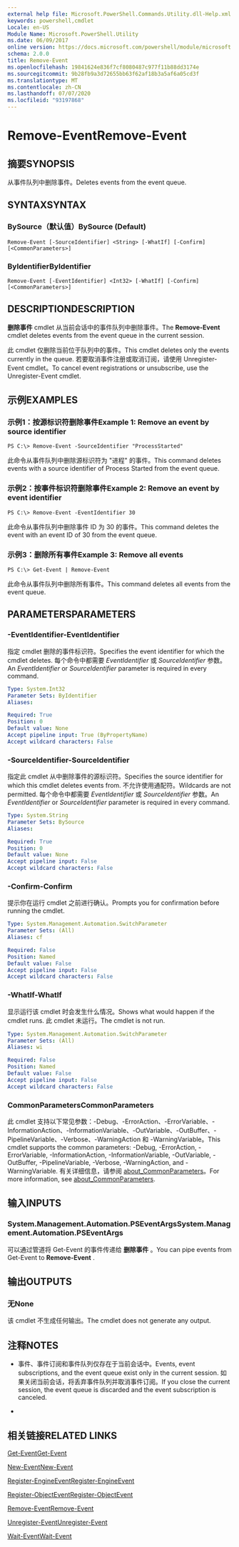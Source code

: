 ```yaml
---
external help file: Microsoft.PowerShell.Commands.Utility.dll-Help.xml
keywords: powershell,cmdlet
Locale: en-US
Module Name: Microsoft.PowerShell.Utility
ms.date: 06/09/2017
online version: https://docs.microsoft.com/powershell/module/microsoft.powershell.utility/remove-event?view=powershell-5.1&WT.mc_id=ps-gethelp
schema: 2.0.0
title: Remove-Event
ms.openlocfilehash: 19841624e836f7cf8080487c977f11b88dd3174e
ms.sourcegitcommit: 9b28fb9a3d72655bb63f62af18b3a5af6a05cd3f
ms.translationtype: MT
ms.contentlocale: zh-CN
ms.lasthandoff: 07/07/2020
ms.locfileid: "93197868"
---
```

# <span data-ttu-id="c4736-103">Remove-Event</span><span class="sxs-lookup"><span data-stu-id="c4736-103">Remove-Event</span></span>

## <span data-ttu-id="c4736-104">摘要</span><span class="sxs-lookup"><span data-stu-id="c4736-104">SYNOPSIS</span></span>
<span data-ttu-id="c4736-105">从事件队列中删除事件。</span><span class="sxs-lookup"><span data-stu-id="c4736-105">Deletes events from the event queue.</span></span>

## <span data-ttu-id="c4736-106">SYNTAX</span><span class="sxs-lookup"><span data-stu-id="c4736-106">SYNTAX</span></span>

### <span data-ttu-id="c4736-107">BySource（默认值）</span><span class="sxs-lookup"><span data-stu-id="c4736-107">BySource (Default)</span></span>

```
Remove-Event [-SourceIdentifier] <String> [-WhatIf] [-Confirm] [<CommonParameters>]
```

### <span data-ttu-id="c4736-108">ByIdentifier</span><span class="sxs-lookup"><span data-stu-id="c4736-108">ByIdentifier</span></span>

```
Remove-Event [-EventIdentifier] <Int32> [-WhatIf] [-Confirm] [<CommonParameters>]
```

## <span data-ttu-id="c4736-109">DESCRIPTION</span><span class="sxs-lookup"><span data-stu-id="c4736-109">DESCRIPTION</span></span>
<span data-ttu-id="c4736-110">**删除事件** cmdlet 从当前会话中的事件队列中删除事件。</span><span class="sxs-lookup"><span data-stu-id="c4736-110">The **Remove-Event** cmdlet deletes events from the event queue in the current session.</span></span>

<span data-ttu-id="c4736-111">此 cmdlet 仅删除当前位于队列中的事件。</span><span class="sxs-lookup"><span data-stu-id="c4736-111">This cmdlet deletes only the events currently in the queue.</span></span>
<span data-ttu-id="c4736-112">若要取消事件注册或取消订阅，请使用 Unregister-Event cmdlet。</span><span class="sxs-lookup"><span data-stu-id="c4736-112">To cancel event registrations or unsubscribe, use the Unregister-Event cmdlet.</span></span>

## <span data-ttu-id="c4736-113">示例</span><span class="sxs-lookup"><span data-stu-id="c4736-113">EXAMPLES</span></span>

### <span data-ttu-id="c4736-114">示例1：按源标识符删除事件</span><span class="sxs-lookup"><span data-stu-id="c4736-114">Example 1: Remove an event by source identifier</span></span>

```
PS C:\> Remove-Event -SourceIdentifier "ProcessStarted"
```

<span data-ttu-id="c4736-115">此命令从事件队列中删除源标识符为 "进程" 的事件。</span><span class="sxs-lookup"><span data-stu-id="c4736-115">This command deletes events with a source identifier of Process Started from the event queue.</span></span>

### <span data-ttu-id="c4736-116">示例2：按事件标识符删除事件</span><span class="sxs-lookup"><span data-stu-id="c4736-116">Example 2: Remove an event by event identifier</span></span>

```
PS C:\> Remove-Event -EventIdentifier 30
```

<span data-ttu-id="c4736-117">此命令从事件队列中删除事件 ID 为 30 的事件。</span><span class="sxs-lookup"><span data-stu-id="c4736-117">This command deletes the event with an event ID of 30 from the event queue.</span></span>

### <span data-ttu-id="c4736-118">示例3：删除所有事件</span><span class="sxs-lookup"><span data-stu-id="c4736-118">Example 3: Remove all events</span></span>

```
PS C:\> Get-Event | Remove-Event
```

<span data-ttu-id="c4736-119">此命令从事件队列中删除所有事件。</span><span class="sxs-lookup"><span data-stu-id="c4736-119">This command deletes all events from the event queue.</span></span>

## <span data-ttu-id="c4736-120">PARAMETERS</span><span class="sxs-lookup"><span data-stu-id="c4736-120">PARAMETERS</span></span>

### <span data-ttu-id="c4736-121">-EventIdentifier</span><span class="sxs-lookup"><span data-stu-id="c4736-121">-EventIdentifier</span></span>
<span data-ttu-id="c4736-122">指定 cmdlet 删除的事件标识符。</span><span class="sxs-lookup"><span data-stu-id="c4736-122">Specifies the event identifier for which the cmdlet deletes.</span></span>
<span data-ttu-id="c4736-123">每个命令中都需要 *EventIdentifier* 或 *SourceIdentifier* 参数。</span><span class="sxs-lookup"><span data-stu-id="c4736-123">An *EventIdentifier* or *SourceIdentifier* parameter is required in every command.</span></span>

```yaml
Type: System.Int32
Parameter Sets: ByIdentifier
Aliases:

Required: True
Position: 0
Default value: None
Accept pipeline input: True (ByPropertyName)
Accept wildcard characters: False
```

### <span data-ttu-id="c4736-124">-SourceIdentifier</span><span class="sxs-lookup"><span data-stu-id="c4736-124">-SourceIdentifier</span></span>
<span data-ttu-id="c4736-125">指定此 cmdlet 从中删除事件的源标识符。</span><span class="sxs-lookup"><span data-stu-id="c4736-125">Specifies the source identifier for which this cmdlet deletes events from.</span></span>
<span data-ttu-id="c4736-126">不允许使用通配符。</span><span class="sxs-lookup"><span data-stu-id="c4736-126">Wildcards are not permitted.</span></span>
<span data-ttu-id="c4736-127">每个命令中都需要 *EventIdentifier* 或 *SourceIdentifier* 参数。</span><span class="sxs-lookup"><span data-stu-id="c4736-127">An *EventIdentifier* or *SourceIdentifier* parameter is required in every command.</span></span>

```yaml
Type: System.String
Parameter Sets: BySource
Aliases:

Required: True
Position: 0
Default value: None
Accept pipeline input: False
Accept wildcard characters: False
```

### <span data-ttu-id="c4736-128">-Confirm</span><span class="sxs-lookup"><span data-stu-id="c4736-128">-Confirm</span></span>
<span data-ttu-id="c4736-129">提示你在运行 cmdlet 之前进行确认。</span><span class="sxs-lookup"><span data-stu-id="c4736-129">Prompts you for confirmation before running the cmdlet.</span></span>

```yaml
Type: System.Management.Automation.SwitchParameter
Parameter Sets: (All)
Aliases: cf

Required: False
Position: Named
Default value: False
Accept pipeline input: False
Accept wildcard characters: False
```

### <span data-ttu-id="c4736-130">-WhatIf</span><span class="sxs-lookup"><span data-stu-id="c4736-130">-WhatIf</span></span>
<span data-ttu-id="c4736-131">显示运行该 cmdlet 时会发生什么情况。</span><span class="sxs-lookup"><span data-stu-id="c4736-131">Shows what would happen if the cmdlet runs.</span></span>
<span data-ttu-id="c4736-132">此 cmdlet 未运行。</span><span class="sxs-lookup"><span data-stu-id="c4736-132">The cmdlet is not run.</span></span>

```yaml
Type: System.Management.Automation.SwitchParameter
Parameter Sets: (All)
Aliases: wi

Required: False
Position: Named
Default value: False
Accept pipeline input: False
Accept wildcard characters: False
```

### <span data-ttu-id="c4736-133">CommonParameters</span><span class="sxs-lookup"><span data-stu-id="c4736-133">CommonParameters</span></span>
<span data-ttu-id="c4736-134">此 cmdlet 支持以下常见参数：-Debug、-ErrorAction、-ErrorVariable、-InformationAction、-InformationVariable、-OutVariable、-OutBuffer、-PipelineVariable、-Verbose、-WarningAction 和 -WarningVariable。</span><span class="sxs-lookup"><span data-stu-id="c4736-134">This cmdlet supports the common parameters: -Debug, -ErrorAction, -ErrorVariable, -InformationAction, -InformationVariable, -OutVariable, -OutBuffer, -PipelineVariable, -Verbose, -WarningAction, and -WarningVariable.</span></span> <span data-ttu-id="c4736-135">有关详细信息，请参阅 [about_CommonParameters](https://go.microsoft.com/fwlink/?LinkID=113216)。</span><span class="sxs-lookup"><span data-stu-id="c4736-135">For more information, see [about_CommonParameters](https://go.microsoft.com/fwlink/?LinkID=113216).</span></span>

## <span data-ttu-id="c4736-136">输入</span><span class="sxs-lookup"><span data-stu-id="c4736-136">INPUTS</span></span>

### <span data-ttu-id="c4736-137">System.Management.Automation.PSEventArgs</span><span class="sxs-lookup"><span data-stu-id="c4736-137">System.Management.Automation.PSEventArgs</span></span>
<span data-ttu-id="c4736-138">可以通过管道将 Get-Event 的事件传递给 **删除事件** 。</span><span class="sxs-lookup"><span data-stu-id="c4736-138">You can pipe events from Get-Event to **Remove-Event** .</span></span>

## <span data-ttu-id="c4736-139">输出</span><span class="sxs-lookup"><span data-stu-id="c4736-139">OUTPUTS</span></span>

### <span data-ttu-id="c4736-140">无</span><span class="sxs-lookup"><span data-stu-id="c4736-140">None</span></span>
<span data-ttu-id="c4736-141">该 cmdlet 不生成任何输出。</span><span class="sxs-lookup"><span data-stu-id="c4736-141">The cmdlet does not generate any output.</span></span>

## <span data-ttu-id="c4736-142">注释</span><span class="sxs-lookup"><span data-stu-id="c4736-142">NOTES</span></span>

* <span data-ttu-id="c4736-143">事件、事件订阅和事件队列仅存在于当前会话中。</span><span class="sxs-lookup"><span data-stu-id="c4736-143">Events, event subscriptions, and the event queue exist only in the current session.</span></span> <span data-ttu-id="c4736-144">如果关闭当前会话，将丢弃事件队列并取消事件订阅。</span><span class="sxs-lookup"><span data-stu-id="c4736-144">If you close the current session, the event queue is discarded and the event subscription is canceled.</span></span>

*

## <span data-ttu-id="c4736-145">相关链接</span><span class="sxs-lookup"><span data-stu-id="c4736-145">RELATED LINKS</span></span>

[<span data-ttu-id="c4736-146">Get-Event</span><span class="sxs-lookup"><span data-stu-id="c4736-146">Get-Event</span></span>](Get-Event.md)

[<span data-ttu-id="c4736-147">New-Event</span><span class="sxs-lookup"><span data-stu-id="c4736-147">New-Event</span></span>](New-Event.md)

[<span data-ttu-id="c4736-148">Register-EngineEvent</span><span class="sxs-lookup"><span data-stu-id="c4736-148">Register-EngineEvent</span></span>](Register-EngineEvent.md)

[<span data-ttu-id="c4736-149">Register-ObjectEvent</span><span class="sxs-lookup"><span data-stu-id="c4736-149">Register-ObjectEvent</span></span>](Register-ObjectEvent.md)

[<span data-ttu-id="c4736-150">Remove-Event</span><span class="sxs-lookup"><span data-stu-id="c4736-150">Remove-Event</span></span>](Remove-Event.md)

[<span data-ttu-id="c4736-151">Unregister-Event</span><span class="sxs-lookup"><span data-stu-id="c4736-151">Unregister-Event</span></span>](Unregister-Event.md)

[<span data-ttu-id="c4736-152">Wait-Event</span><span class="sxs-lookup"><span data-stu-id="c4736-152">Wait-Event</span></span>](Wait-Event.md)
